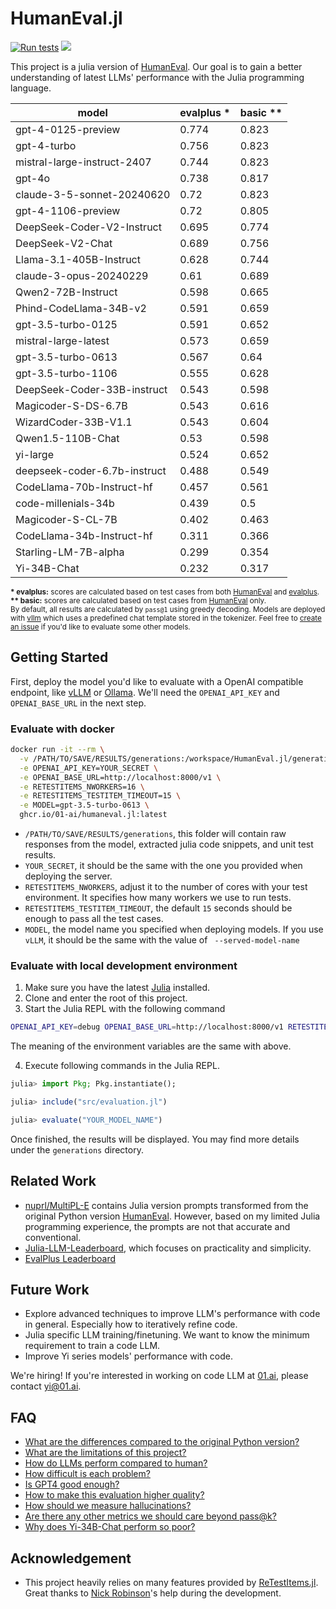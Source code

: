 # HumanEval.jl

[![Run tests](https://github.com/01-ai/HumanEval.jl/actions/workflows/ci.yml/badge.svg)](https://github.com/01-ai/HumanEval.jl/actions/workflows/ci.yml)
[![](https://img.shields.io/badge/Chat%20on%20Slack-%23generative--ai-ff69b4?logo=slack)](https://julialang.org/slack/)

This project is a julia version of [HumanEval](https://github.com/openai/human-eval). Our goal is to gain a better understanding of latest LLMs' performance with the Julia programming language.

|                        model | evalplus *| basic **|
|---------------------------------|----------|---------|
|              gpt-4-0125-preview |    0.774 |   0.823 |
|                     gpt-4-turbo |    0.756 |   0.823 |
|     mistral-large-instruct-2407 |    0.744 |   0.823 |
|                          gpt-4o |    0.738 |   0.817 |
|      claude-3-5-sonnet-20240620 |     0.72 |   0.823 |
|              gpt-4-1106-preview |     0.72 |   0.805 |
|      DeepSeek-Coder-V2-Instruct |    0.695 |   0.774 |
|                DeepSeek-V2-Chat |    0.689 |   0.756 |
|         Llama-3.1-405B-Instruct |    0.628 |   0.744 |
|          claude-3-opus-20240229 |     0.61 |   0.689 |
|              Qwen2-72B-Instruct |    0.598 |   0.665 |
|          Phind-CodeLlama-34B-v2 |    0.591 |   0.659 |
|              gpt-3.5-turbo-0125 |    0.591 |   0.652 |
|            mistral-large-latest |    0.573 |   0.659 |
|              gpt-3.5-turbo-0613 |    0.567 |    0.64 |
|              gpt-3.5-turbo-1106 |    0.555 |   0.628 |
|     DeepSeek-Coder-33B-instruct |    0.543 |   0.598 |
|             Magicoder-S-DS-6.7B |    0.543 |   0.616 |
|            WizardCoder-33B-V1.1 |    0.543 |   0.604 |
|               Qwen1.5-110B-Chat |     0.53 |   0.598 |
|                        yi-large |    0.524 |   0.652 |
|    deepseek-coder-6.7b-instruct |    0.488 |   0.549 |
|       CodeLlama-70b-Instruct-hf |    0.457 |   0.561 |
|             code-millenials-34b |    0.439 |     0.5 |
|               Magicoder-S-CL-7B |    0.402 |   0.463 |
|       CodeLlama-34b-Instruct-hf |    0.311 |   0.366 |
|            Starling-LM-7B-alpha |    0.299 |   0.354 |
|                     Yi-34B-Chat |    0.232 |   0.317 |

<sub>
<strong>* evalplus:</strong> scores are calculated based on test cases from both <a href="https://github.com/openai/human-eval">HumanEval</a> and <a href="https://github.com/evalplus/evalplus">evalplus</a>.<br>
<strong>** basic:</strong> scores are calculated based on test cases from <a href="https://github.com/openai/human-eval">HumanEval</a> only. <br>
By default, all results are calculated by <code>pass@1</code> using greedy decoding. Models are deployed with <a href="https://github.com/vllm-project/vllm">vllm</a> which uses a predefined chat template stored in the tokenizer. Feel free to <a href="https://github.com/01-ai/HumanEval.jl/issues">create an issue</a> if you'd like to evaluate some other models. <br>
</sub>

## Getting Started

First, deploy the model you'd like to evaluate with a OpenAI compatible endpoint, like [vLLM](https://docs.vllm.ai/en/latest/getting_started/quickstart.html#openai-compatible-server) or [Ollama](https://ollama.com/blog/openai-compatibility). We'll need the `OPENAI_API_KEY` and `OPENAI_BASE_URL` in the next step.

### Evaluate with docker

```bash
docker run -it --rm \
  -v /PATH/TO/SAVE/RESULTS/generations:/workspace/HumanEval.jl/generations \
  -e OPENAI_API_KEY=YOUR_SECRET \
  -e OPENAI_BASE_URL=http://localhost:8000/v1 \
  -e RETESTITEMS_NWORKERS=16 \
  -e RETESTITEMS_TESTITEM_TIMEOUT=15 \
  -e MODEL=gpt-3.5-turbo-0613 \
  ghcr.io/01-ai/humaneval.jl:latest
```

- `/PATH/TO/SAVE/RESULTS/generations`, this folder will contain raw responses from the model, extracted julia code snippets, and unit test results.
- `YOUR_SECRET`, it should be the same with the one you provided when deploying the server.
- `RETESTITEMS_NWORKERS`, adjust it to the number of cores with your test environment. It specifies how many workers we use to run tests.
- `RETESTITEMS_TESTITEM_TIMEOUT`, the default `15` seconds should be enough to pass all the test cases.
- `MODEL`, the model name you specified when deploying models. If you use `vLLM`, it should be the same with the value of ` --served-model-name`

### Evaluate with local development environment

1. Make sure you have the latest [Julia](https://julialang.org/downloads/) installed.
2. Clone and enter the root of this project.
3. Start the Julia REPL with the following command

```bash
OPENAI_API_KEY=debug OPENAI_BASE_URL=http://localhost:8000/v1 RETESTITEMS_NWORKERS=16 RETESTITEMS_TESTITEM_TIMEOUT=15 MODEL=gpt-3.5-turbo-0613 julia --project
```

The meaning of the environment variables are the same with above.

4. Execute following commands in the Julia REPL.

```jl
julia> import Pkg; Pkg.instantiate();

julia> include("src/evaluation.jl")

julia> evaluate("YOUR_MODEL_NAME")
```

Once finished, the results will be displayed. You may find more details under the `generations` directory.

## Related Work

- [nuprl/MultiPL-E](https://github.com/nuprl/MultiPL-E/blob/main/prompts/humaneval-jl-transform.jsonl) contains Julia version prompts transformed from the original Python version [HumanEval](https://github.com/openai/human-eval). However, based on my limited Julia programming experience, the prompts are not that accurate and conventional.
- [Julia-LLM-Leaderboard](https://github.com/svilupp/Julia-LLM-Leaderboard), which focuses on practicality and simplicity.
- [EvalPlus Leaderboard](https://evalplus.github.io/leaderboard.html)

## Future Work

- Explore advanced techniques to improve LLM's performance with code in general. Especially how to iteratively refine code.
- Julia specific LLM training/finetuning. We want to know the minimum requirement to train a code LLM.
- Improve Yi series models' performance with code.

We're hiring! If you're interested in working on code LLM at [01.ai](https://01.ai/), please contact [yi@01.ai](mailto:yi@01.ai).


## FAQ

- [What are the differences compared to the original Python version?](https://github.com/01-ai/HumanEval.jl/discussions/1)
- [What are the limitations of this project?](https://github.com/01-ai/HumanEval.jl/discussions/2)
- [How do LLMs perform compared to human?](https://github.com/01-ai/HumanEval.jl/discussions/3)
- [How difficult is each problem?](https://github.com/01-ai/HumanEval.jl/discussions/4)
- [Is GPT4 good enough?](https://github.com/01-ai/HumanEval.jl/discussions/5)
- [How to make this evaluation higher quality?](https://github.com/01-ai/HumanEval.jl/discussions/6)
- [How should we measure hallucinations?](https://github.com/01-ai/HumanEval.jl/discussions/7)
- [Are there any other metrics we should care beyond pass@k?](https://github.com/01-ai/HumanEval.jl/discussions/8)
- [Why does Yi-34B-Chat perform so poor?](https://github.com/01-ai/HumanEval.jl/discussions/9)

## Acknowledgement

- This project heavily relies on many features provided by [ReTestItems.jl](https://github.com/JuliaTesting/ReTestItems.jl). Great thanks to [Nick Robinson](https://github.com/nickrobinson251)'s help during the development.